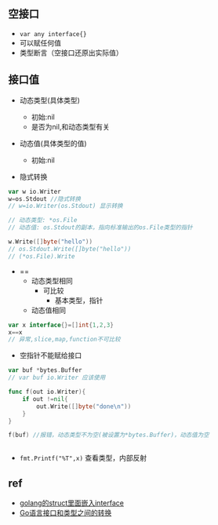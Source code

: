 


## 空接口
+ `var any interface{}`
+ 可以赋任何值
+ 类型断言（空接口还原出实际值）



## 接口值
+ 动态类型(具体类型)
    + 初始:nil
    + 是否为nil,和动态类型有关
+ 动态值(具体类型的值)
    + 初始:nil

+ 隐式转换
```go
var w io.Writer
w=os.Stdout //隐式转换
// w=io.Writer(os.Stdout) 显示转换

// 动态类型: *os.File
// 动态值: os.Stdout的副本，指向标准输出的os.File类型的指针

w.Write([]byte("hello"))
// os.Stdout.Write([]byte("hello"))
// (*os.File).Write
```

+ ==
    + 动态类型相同
        + 可比较
            + 基本类型，指针
    + 动态值相同
```GO
var x interface{}=[]int{1,2,3}
x==x
// 异常,slice,map,function不可比较
```

+ 空指针不能赋给接口
```go
var buf *bytes.Buffer
// var buf io.Writer 应该使用

func f(out io.Writer){
    if out !=nil{
        out.Write([]byte("done\n"))
    }
}

f(buf) //报错，动态类型不为空(被设置为*bytes.Buffer)，动态值为空



```

+ `fmt.Printf("%T",x)` 查看类型，内部反射





## ref
+ [golang的struct里面嵌入interface](https://www.jianshu.com/p/a5bc8add7c6e)
+ [Go语言接口和类型之间的转换](http://c.biancheng.net/view/83.html)